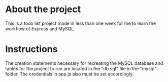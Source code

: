 # About the project
This is a todo list project made in less than one week for me to learn the workflow of Express and MySQL.

# Instructions
The creation statements necessary for recreating the MySQL database and tables for the project to run are located in the "db.sql" file in the "mysql" folder. The credentials in app.js also must be set accordingly.
